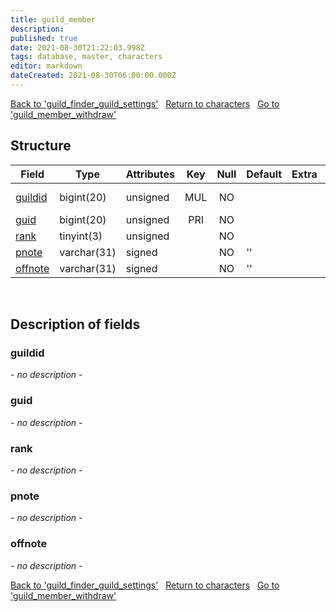 ```yaml
---
title: guild_member
description: 
published: true
date: 2021-08-30T21:22:03.998Z
tags: database, master, characters
editor: markdown
dateCreated: 2021-08-30T06:00:00.000Z
---
```


<a href="https://dev.trinitycore.info/en/database/master/characters/guild_finder_guild_settings" class="mt-5 v-btn v-btn--depressed v-btn--flat v-btn--outlined theme--light v-size--default darkblue--text text--lighten-3"><span class="v-btn__content"><i aria-hidden="true" class="v-icon notranslate v-icon--left mdi mdi-arrow-left theme--light"></i><span>Back to 'guild_finder_guild_settings'</span></span></a>&nbsp;&nbsp;&nbsp;<a href="https://dev.trinitycore.info/en/database/master/characters/home" class="mt-5 v-btn v-btn--depressed v-btn--flat v-btn--outlined theme--light v-size--default darkblue--text text--lighten-3"><span class="v-btn__content"><i aria-hidden="true" class="v-icon notranslate v-icon--left mdi mdi-home-outline theme--light"></i><span>Return to characters</span></span></a>&nbsp;&nbsp;&nbsp;<a href="https://dev.trinitycore.info/en/database/master/characters/guild_member_withdraw" class="mt-5 v-btn v-btn--depressed v-btn--flat v-btn--outlined theme--light v-size--default darkblue--text text--lighten-3"><span class="v-btn__content"><span>Go to 'guild_member_withdraw'</span><i aria-hidden="true" class="v-icon notranslate v-icon--right mdi mdi-arrow-right theme--light"></i></span></a>

## Structure

| Field | Type | Attributes | Key | Null | Default | Extra | Comment |
| --- | --- | --- | :---: | :---: | --- | --- | --- |
| [guildid](#guildid) | bigint(20) | unsigned | MUL | NO |  |  | Guild Identificator |
| [guid](#guid) | bigint(20) | unsigned | PRI | NO |  |  |  |
| [rank](#rank) | tinyint(3) | unsigned |  | NO |  |  |  |
| [pnote](#pnote) | varchar(31) | signed |  | NO | '' |  |  |
| [offnote](#offnote) | varchar(31) | signed |  | NO | '' |  |  |
&nbsp;
## Description of fields

### guildid
*- no description -*
&nbsp;

### guid
*- no description -*
&nbsp;

### rank
*- no description -*
&nbsp;

### pnote
*- no description -*
&nbsp;

### offnote
*- no description -*
&nbsp;

<a href="https://dev.trinitycore.info/en/database/master/characters/guild_finder_guild_settings" class="mt-5 v-btn v-btn--depressed v-btn--flat v-btn--outlined theme--light v-size--default darkblue--text text--lighten-3"><span class="v-btn__content"><i aria-hidden="true" class="v-icon notranslate v-icon--left mdi mdi-arrow-left theme--light"></i><span>Back to 'guild_finder_guild_settings'</span></span></a>&nbsp;&nbsp;&nbsp;<a href="https://dev.trinitycore.info/en/database/master/characters/home" class="mt-5 v-btn v-btn--depressed v-btn--flat v-btn--outlined theme--light v-size--default darkblue--text text--lighten-3"><span class="v-btn__content"><i aria-hidden="true" class="v-icon notranslate v-icon--left mdi mdi-home-outline theme--light"></i><span>Return to characters</span></span></a>&nbsp;&nbsp;&nbsp;<a href="https://dev.trinitycore.info/en/database/master/characters/guild_member_withdraw" class="mt-5 v-btn v-btn--depressed v-btn--flat v-btn--outlined theme--light v-size--default darkblue--text text--lighten-3"><span class="v-btn__content"><span>Go to 'guild_member_withdraw'</span><i aria-hidden="true" class="v-icon notranslate v-icon--right mdi mdi-arrow-right theme--light"></i></span></a>

